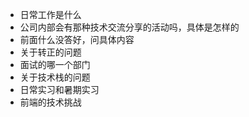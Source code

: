 - 日常工作是什么
- 公司内部会有那种技术交流分享的活动吗，具体是怎样的
- 前面什么没答好，问具体内容
- 关于转正的问题
- 面试的哪一个部门
- 关于技术栈的问题
- 日常实习和暑期实习
- 前端的技术挑战